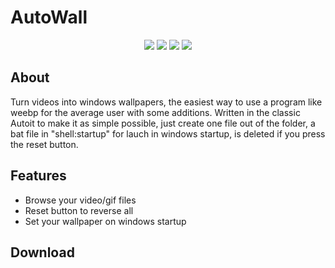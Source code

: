 # AutoWall

<p align="center">
<img src="https://github.com/SegoCode/AutoWall/blob/master/mxXuP33.gif">
<img src="https://img.shields.io/badge/core-weebp & mpv-red"> <img src="https://img.shields.io/badge/-%20Made%20with%20Autoit%20❤-blue.svg"> <img src="https://img.shields.io/badge/Platform%20%26%20Version%20Support-Windows%2010-green">
</p>

## About

Turn videos into windows wallpapers, the easiest way to use a program like weebp for the average user with some additions. Written in the classic Autoit to make it as simple possible, just create one file out of the folder, a bat file in "shell:startup" for lauch in windows startup, is deleted if you press the reset button.

## Features
- Browse your video/gif files
- Reset button to reverse all
- Set your wallpaper on windows startup

## Download



